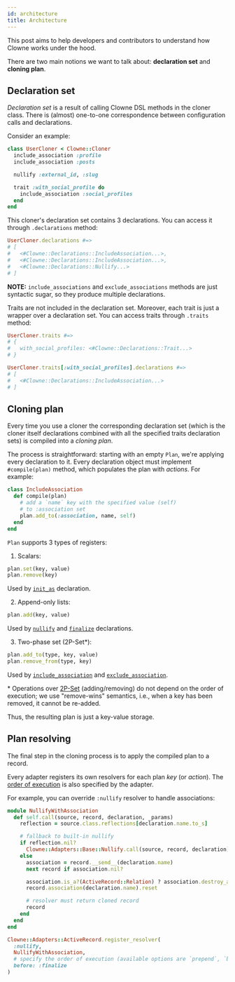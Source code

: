 ```yaml
---
id: architecture
title: Architecture
---
```


This post aims to help developers and contributors to understand how Clowne works under the hood.

There are two main notions we want to talk about: **declaration set** and **cloning plan**.

## Declaration set

_Declaration set_ is a result of calling Clowne DSL methods in the cloner class. There is (almost) one-to-one correspondence between configuration calls and declarations.

Consider an example:

```ruby
class UserCloner < Clowne::Cloner
  include_association :profile
  include_association :posts

  nullify :external_id, :slug

  trait :with_social_profile do
    include_association :social_profiles
  end
end
```

This cloner's declaration set contains 3 declarations. You can access it through `.declarations` method:

```ruby
UserCloner.declarations #=>
# [
#   <#Clowne::Declarations::IncludeAssociation...>,
#   <#Clowne::Declarations::IncludeAssociation...>,
#   <#Clowne::Declarations::Nullify...>
# ]
```

**NOTE:** `include_associations` and `exclude_associations` methods are just syntactic sugar, so they produce multiple declarations.

Traits are not included in the declaration set. Moreover, each trait is just a wrapper over a declaration set. You can access traits through `.traits` method:

```ruby
UserCloner.traits #=>
# {
#   with_social_profiles: <#Clowne::Declarations::Trait...>
# }

UserCloner.traits[:with_social_profiles].declarations #=>
# [
#   <#Clowne::Declarations::IncludeAssociation...>
# ]
```

## Cloning plan

Every time you use a cloner the corresponding declaration set (which is the cloner itself declarations combined with all the specified traits declaration sets) is compiled into a _cloning plan_.

The process is straightforward: starting with an empty `Plan`, we're applying every declaration to it.
Every declaration object must implement `#compile(plan)` method, which populates the plan with _actions_. For example:

```ruby
class IncludeAssociation
  def compile(plan)
    # add a `name` key with the specified value (self)
    # to :association set
    plan.add_to(:association, name, self)
  end
end
```

`Plan` supports 3 types of registers:

1) Scalars:

```ruby
plan.set(key, value)
plan.remove(key)
```

Used by [`init_as`](init_as.md) declaration.

2) Append-only lists:

```ruby
plan.add(key, value)
```

Used by [`nullify`](nullify.md) and [`finalize`](finalize.md) declarations.

3) Two-phase set (2P-Set\*):

```ruby
plan.add_to(type, key, value)
plan.remove_from(type, key)
```

Used by [`include_association`](include_association.md) and [`exclude_association`](exclude_association.md).


\* Operations over [2P-Set](https://en.wikipedia.org/wiki/Conflict-free_replicated_data_type#2P-Set_(Two-Phase_Set)) (adding/removing) do not depend on the order of execution; we use "remove-wins" semantics, i.e., when a key has been removed, it cannot be re-added.

Thus, the resulting plan is just a key-value storage.

## Plan resolving

The final step in the cloning process is to apply the compiled plan to a record.

Every adapter registers its own resolvers for each plan _key_ (or _action_). The [order of execution](execution_order.md) is also specified by the adapter.

For example, you can override `:nullify` resolver to handle associations:

```ruby
module NullifyWithAssociation
  def self.call(source, record, declaration, _params)
    reflection = source.class.reflections[declaration.name.to_s]

    # fallback to built-in nullify
    if reflection.nil?
      Clowne::Adapters::Base::Nullify.call(source, record, declaration)
    else
      association = record.__send__(declaration.name)
      next record if association.nil?

      association.is_a?(ActiveRecord::Relation) ? association.destroy_all : association.destroy
      record.association(declaration.name).reset

      # resolver must return cloned record
      record
    end
  end
end

Clowne::Adapters::ActiveRecord.register_resolver(
  :nullify,
  NullifyWithAssociation,
  # specify the order of execution (available options are `prepend`, `before`, `after`)
  before: :finalize
)
```

